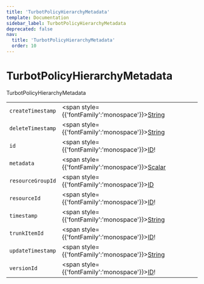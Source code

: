 ```yaml
---
title: 'TurbotPolicyHierarchyMetadata'
template: Documentation
sidebar_label: TurbotPolicyHierarchyMetadata
deprecated: false
nav:
  title: 'TurbotPolicyHierarchyMetadata'
  order: 10
---
```


# TurbotPolicyHierarchyMetadata

<div style={{'fontFamily':'monospace'}}><span style={{'fontSize':'1.5rem','fontWeight':500}}>TurbotPolicyHierarchyMetadata</span></div>





| | | |
| -- | -- | -- |
| `createTimestamp` | <span style={{'fontFamily':'monospace'}}><a href="/guardrails/docs/reference/graphql/scalar/String">String</a></span> |  |
| `deleteTimestamp` | <span style={{'fontFamily':'monospace'}}><a href="/guardrails/docs/reference/graphql/scalar/String">String</a></span> |  |
| `id` | <span style={{'fontFamily':'monospace'}}><a href="/guardrails/docs/reference/graphql/scalar/ID">ID</a>!</span> |  |
| `metadata` | <span style={{'fontFamily':'monospace'}}><a href="/guardrails/docs/reference/graphql/scalar/Scalar">Scalar</a></span> |  |
| `resourceGroupId` | <span style={{'fontFamily':'monospace'}}><a href="/guardrails/docs/reference/graphql/scalar/ID">ID</a></span> |  |
| `resourceId` | <span style={{'fontFamily':'monospace'}}><a href="/guardrails/docs/reference/graphql/scalar/ID">ID</a>!</span> |  |
| `timestamp` | <span style={{'fontFamily':'monospace'}}><a href="/guardrails/docs/reference/graphql/scalar/String">String</a></span> |  |
| `trunkItemId` | <span style={{'fontFamily':'monospace'}}><a href="/guardrails/docs/reference/graphql/scalar/ID">ID</a>!</span> |  |
| `updateTimestamp` | <span style={{'fontFamily':'monospace'}}><a href="/guardrails/docs/reference/graphql/scalar/String">String</a></span> |  |
| `versionId` | <span style={{'fontFamily':'monospace'}}><a href="/guardrails/docs/reference/graphql/scalar/ID">ID</a>!</span> |  |